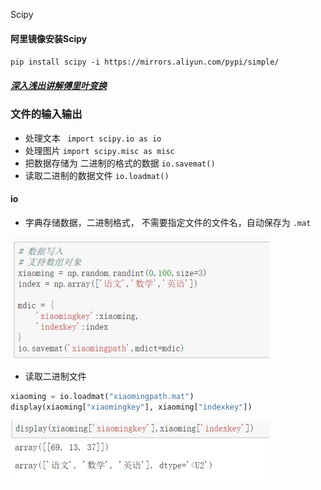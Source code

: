 Scipy



#### 阿里镜像安装Scipy

`pip install scipy -i https://mirrors.aliyun.com/pypi/simple/`



##### [深入浅出讲解傅里叶变换](https://www.cnblogs.com/h2zZhou/p/8405717.html)



### 文件的输入输出

-  处理文本 ` import scipy.io as io`
-  处理图片  `import scipy.misc as misc`
-  把数据存储为 二进制的格式的数据 `io.savemat()`
-  读取二进制的数据文件  `io.loadmat()`



#### io

-   字典存储数据，二进制格式， 不需要指定文件的文件名，自动保存为 `.mat`

![53179109612](assets/1531791096128.png)

-   读取二进制文件

```python
xiaoming = io.loadmat("xiaomingpath.mat")
display(xiaoming["xiaomingkey"], xiaoming["indexkey"])
```

![53179132036](assets/1531791320360.png)







